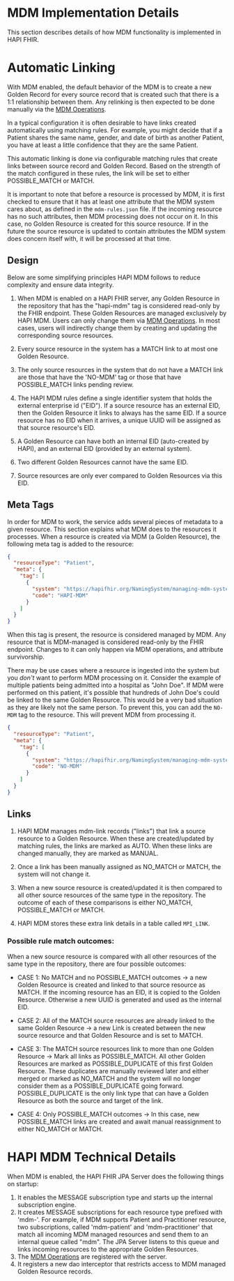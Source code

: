 # MDM Implementation Details

This section describes details of how MDM functionality is implemented in HAPI FHIR.

# Automatic Linking

With MDM enabled, the default behavior of the MDM is to create a new Golden Record for every source record that is created such that there is a 1:1 relationship between them. Any relinking is then expected to be done manually via the [MDM Operations](/hapi-fhir/docs/server_jpa_mdm/mdm_operations.html).

In a typical configuration it is often desirable to have links created automatically using matching rules. For example, you might decide that if a Patient shares the same name, gender, and date of birth as another Patient, you have at least a little confidence that they are the same Patient.

This automatic linking is done via configurable matching rules that create links between source record and Golden Record. Based on the strength of the match configured in these rules, the link will be set to either POSSIBLE_MATCH or MATCH.

It is important to note that before a resource is processed by MDM, it is first checked to ensure that it has at least one attribute that the MDM system cares about, as defined in the `mdm-rules.json` file. If the incoming resource has no such attributes, then MDM processing does not occur on it. In this case, no Golden Resource is created for this source resource. If in the future the source resource is updated to contain attributes the MDM system does concern itself with, it will be processed at that time.

## Design

Below are some simplifying principles HAPI MDM follows to reduce complexity and ensure data integrity.

1. When MDM is enabled on a HAPI FHIR server, any Golden Resource in the repository that has the "hapi-mdm" tag is considered read-only by the FHIR endpoint. These Golden Resources are managed exclusively by HAPI MDM. Users can only change them via [MDM Operations](/hapi-fhir/docs/server_jpa_mdm/mdm_operations.html).  In most cases, users will indirectly change them by creating and updating the corresponding source resources.

1. Every source resource in the system has a MATCH link to at most one Golden Resource.

1. The only source resources in the system that do not have a MATCH link are those that have the 'NO-MDM' tag or those that have POSSIBLE_MATCH links pending review.

1. The HAPI MDM rules define a single identifier system that holds the external enterprise id ("EID"). If a source resource has an external EID, then the Golden Resource it links to always has the same EID. If a source resource has no EID when it arrives, a unique UUID will be assigned as that source resource's EID.

1. A Golden Resource can have both an internal EID (auto-created by HAPI), and an external EID (provided by an 
external system).

1. Two different Golden Resources cannot have the same EID.

1. Source resources are only ever compared to Golden Resources via this EID.


## Meta Tags

In order for MDM to work, the service adds several pieces of metadata to a given resource. This section explains what MDM does to the resources it processes.
When a resource is created via MDM (a Golden Resource), the following meta tag is added to the resource:

```json
{
  "resourceType": "Patient",
  "meta": {
    "tag": [
      {
        "system": "https://hapifhir.org/NamingSystem/managing-mdm-system",
        "code": "HAPI-MDM"
      }
    ]
  }
}
```

When this tag is present, the resource is considered managed by MDM. Any resource that is MDM-managed is considered read-only by the FHIR endpoint. Changes to it 
can only happen via MDM operations, and attribute survivorship. 

There may be use cases where a resource is ingested into the system but you _don't_ want to perform MDM processing on it. Consider the example of multiple patients being admitted into a hospital as "John Doe". If MDM were performed on this patient, it's 
possible that hundreds of John Doe's could be linked to the same Golden Resource. This would be a very bad situation as they are likely not the same person. To prevent this, you can add the `NO-MDM` tag to the resource. This will prevent MDM from processing it.

```json
{
  "resourceType": "Patient",
  "meta": {
    "tag": [
      {
        "system": "https://hapifhir.org/NamingSystem/managing-mdm-system",
        "code": "NO-MDM"
      }
    ]
  }
}
```


## Links

1. HAPI MDM manages mdm-link records ("links") that link a source resource to a Golden Resource. When these are created/updated by matching rules, the links are marked as AUTO.  When these links are changed manually, they are marked as MANUAL.

1. Once a link has been manually assigned as NO_MATCH or MATCH, the system will not change it.

1. When a new source resource is created/updated it is then compared to all other source resources of the same type in the repository. The outcome of each of these comparisons is either NO_MATCH, POSSIBLE_MATCH or MATCH.

1. HAPI MDM stores these extra link details in a table called `MPI_LINK`.

### Possible rule match outcomes:

When a new source resource is compared with all other resources of the same type in the repository, there are four possible outcomes:

* CASE 1: No MATCH and no POSSIBLE_MATCH outcomes -> a new Golden Resource is created and linked to that source resource as MATCH. If the incoming resource has an EID, it is copied to the Golden Resource. Otherwise a new UUID is generated and used as the internal EID.

* CASE 2: All of the MATCH source resources are already linked to the same Golden Resource -> a new Link is created between the new source resource and that Golden Resource and is set to MATCH.

* CASE 3: The MATCH source resources link to more than one Golden Resource -> Mark all links as POSSIBLE_MATCH.  All other Golden Resources are marked as POSSIBLE_DUPLICATE of this first Golden Resource. These duplicates are manually reviewed later and either merged or marked as NO_MATCH and the system will no longer consider them as a POSSIBLE_DUPLICATE going forward. POSSIBLE_DUPLICATE is the only link type that can have a Golden Resource as both the source and target of the link.

* CASE 4: Only POSSIBLE_MATCH outcomes -> In this case, new POSSIBLE_MATCH links are created and await manual reassignment to either NO_MATCH or MATCH.

# HAPI MDM Technical Details

When MDM is enabled, the HAPI FHIR JPA Server does the following things on startup:

1. It enables the MESSAGE subscription type and starts up the internal subscription engine.
1. It creates MESSAGE subscriptions for each resource type prefixed with 'mdm-'. For example, if MDM supports Patient and Practitioner resource, two subscriptions, called 'mdm-patient' and 'mdm-practitioner' that match all incoming MDM managed resources and send them to an internal queue called "mdm". The JPA Server listens to this queue and links incoming resources to the appropriate Golden Resources.
1. The [MDM Operations](/hapi-fhir/docs/server_jpa_mdm/mdm_operations.html) are registered with the server.
1. It registers a new dao interceptor that restricts access to MDM managed Golden Resource records.
